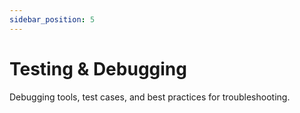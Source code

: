 ```yaml
---
sidebar_position: 5
---
```


# Testing & Debugging

Debugging tools, test cases, and best practices for troubleshooting.
